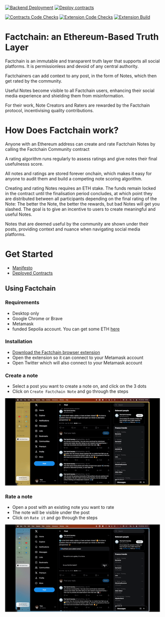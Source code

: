 [![Backend Deployment](https://github.com/factchain/factchain-community/actions/workflows/backend-deploy.yml/badge.svg?branch=main)](https://github.com/factchain/factchain-community/actions/workflows/backend-deploy.yml) [![Deploy contracts](https://github.com/factchain/factchain-community/actions/workflows/deploy-proxy-contract.yml/badge.svg?branch=main)](https://github.com/factchain/factchain-community/actions/workflows/deploy-proxy-contract.yml)

[![Contracts Code Checks](https://github.com/factchain/factchain-community/actions/workflows/contracts-code-checks.yml/badge.svg)](https://github.com/factchain/factchain-community/actions/workflows/contracts-code-checks.yml) [![Extension Code Checks](https://github.com/factchain/factchain-community/actions/workflows/extension-code-checks.yml/badge.svg)](https://github.com/factchain/factchain-community/actions/workflows/extension-code-checks.yml) [![Extension Build](https://github.com/factchain/factchain-community/actions/workflows/build-extension.yml/badge.svg)](https://github.com/factchain/factchain-community/actions/workflows/build-extension.yml) 

# Factchain: an Ethereum-Based Truth Layer

Factchain is an immutable and transparent truth layer that supports all social platforms. It is permissionless and devoid of any central authority.

Factchainers can add context to any post, in the form of Notes,  which then get rated by the community.

Useful Notes become visible to all Factchain users, enhancing their social media experience and shielding them from misinformation.

For their work, Note Creators and Raters are rewarded by the Factchain protocol, incentivising quality contributions.

# How Does Factchain work?

Anyone with an Ethereum address can create and rate Factchain Notes by calling the Factchain Community contract

A rating algorithm runs regularly to assess ratings and give notes their final usefulnesss score.

All notes and ratings are stored forever onchain, which makes it easy for anyone to audit them and build a competing note scoring algorithm.

Creating and rating Notes requires an ETH stake. The funds remain locked in the contract until the finalisation period concludes, at which point they are distributed between all participants depending on the final rating of the Note: The better the Note, the better the rewards, but bad Notes will get you slashed. The goal is to give an incentive to users to create meaningful and useful Notes.

Notes that are deemed useful by the community are shown under their posts, providing context and nuance when navigating social media platforms.


# Get Started
- [Manifesto](https://factchain.tech/)
- [Deployed Contracts](https://factchain.tech/about/)

## Using Factchain

### Requirements

- Desktop only
- Google Chrome or Brave
- Metamask
- funded Sepolia account. You can get some ETH [here](https://sepoliafaucet.com/)

### Installation
- [Download the Factchain browser extension](https://chromewebstore.google.com/detail/factchain-community/emgjjedibkjlocjmcjgkeolfkbcicbpl)
- Open the extension so it can connect to your Metamask account
- Open Twitter which will also connect to your Metamask account

### Create a note

- Select a post you want to create a note on, and click on the 3 dots
- Click on `Create Factchain Note` and go through the steps

![Create note](./create.gif)

### Rate a note

- Open a post with an existing note you want to rate
- The note will be visible under the post
- Click on `Rate it` and go through the steps

![Rate note](./rate.gif)
